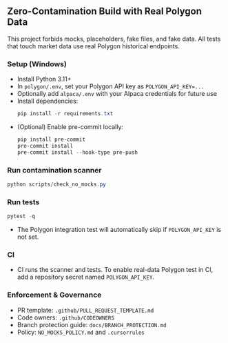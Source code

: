## Zero-Contamination Build with Real Polygon Data

This project forbids mocks, placeholders, fake files, and fake data. All tests that touch market data use real Polygon historical endpoints.

### Setup (Windows)
- Install Python 3.11+
- In `polygon/.env`, set your Polygon API key as `POLYGON_API_KEY=...`
- Optionally add `alpaca/.env` with your Alpaca credentials for future use
- Install dependencies:
  ```powershell
  pip install -r requirements.txt
  ```
- (Optional) Enable pre-commit locally:
  ```powershell
  pip install pre-commit
  pre-commit install
  pre-commit install --hook-type pre-push
  ```

### Run contamination scanner
```powershell
python scripts/check_no_mocks.py
```

### Run tests
```powershell
pytest -q
```
- The Polygon integration test will automatically skip if `POLYGON_API_KEY` is not set.

### CI
- CI runs the scanner and tests. To enable real-data Polygon test in CI, add a repository secret named `POLYGON_API_KEY`.

### Enforcement & Governance
- PR template: `.github/PULL_REQUEST_TEMPLATE.md`
- Code owners: `.github/CODEOWNERS`
- Branch protection guide: `docs/BRANCH_PROTECTION.md`
- Policy: `NO_MOCKS_POLICY.md` and `.cursorrules`


<!-- CI trigger: ensuring workflow runs to select required checks -->
